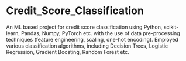 # Credit_Score_Classification
An ML based project for credit score classification using Python, scikit-learn, Pandas, Numpy, PyTorch etc. with the use of data pre-processing techniques (feature engineering, scaling, one-hot encoding). Employed various classification algorithms, including Decision Trees, Logistic Regression, Gradient Boosting, Random Forest etc.

